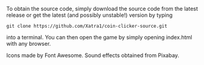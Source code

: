 To obtain the source code, simply download the source code from the latest release or get the latest (and possibly unstable!) version by typing
```
git clone https://github.com/Xatra1/coin-clicker-source.git
```
into a terminal.
You can then open the game by simply opening index.html with any browser.

Icons made by Font Awesome.
Sound effects obtained from Pixabay.
